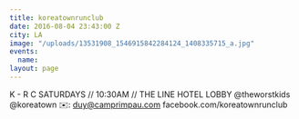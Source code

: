 ```yaml
---
title: koreatownrunclub
date: 2016-08-04 23:43:00 Z
city: LA
image: "/uploads/13531908_1546915842284124_1408335715_a.jpg"
events:
  name: 
layout: page
---
```


K - R C SATURDAYS // 10:30AM // THE LINE HOTEL LOBBY @theworstkids @koreatown ✉️: duy@camprimpau.com facebook.com/koreatownrunclub
